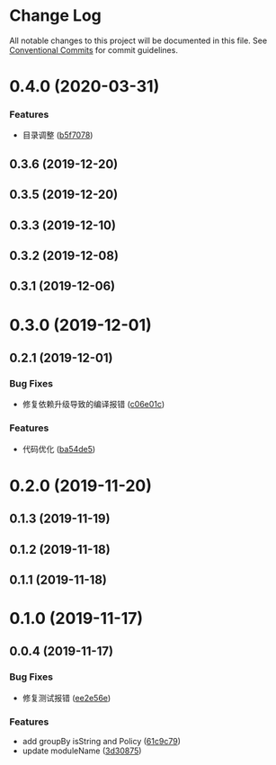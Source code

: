 # Change Log

All notable changes to this project will be documented in this file.
See [Conventional Commits](https://conventionalcommits.org) for commit guidelines.

# 0.4.0 (2020-03-31)

### Features

- 目录调整 ([b5f7078](https://github.com/pansyjs/utils/commit/b5f707863a4865b6bbd7c8333100088fbcae902e))

## 0.3.6 (2019-12-20)

## 0.3.5 (2019-12-20)

## 0.3.3 (2019-12-10)

## 0.3.2 (2019-12-08)

## 0.3.1 (2019-12-06)

# 0.3.0 (2019-12-01)

## 0.2.1 (2019-12-01)

### Bug Fixes

- 修复依赖升级导致的编译报错 ([c06e01c](https://github.com/pansyjs/utils/commit/c06e01c4701c9d6bd433c31a0eb8aa45fcabcd34))

### Features

- 代码优化 ([ba54de5](https://github.com/pansyjs/utils/commit/ba54de5d4cae90d834b44189173cb1c05008e18f))

# 0.2.0 (2019-11-20)

## 0.1.3 (2019-11-19)

## 0.1.2 (2019-11-18)

## 0.1.1 (2019-11-18)

# 0.1.0 (2019-11-17)

## 0.0.4 (2019-11-17)

### Bug Fixes

- 修复测试报错 ([ee2e56e](https://github.com/pansyjs/utils/commit/ee2e56e4aae563c20f453b0b8572c4dcf47acec8))

### Features

- add groupBy isString and Policy ([61c9c79](https://github.com/pansyjs/utils/commit/61c9c7996f40c213d4811b043f710dd74b2ec916))
- update moduleName ([3d30875](https://github.com/pansyjs/utils/commit/3d30875f10eabf1fec6ed435b2413bf94910c2aa))
